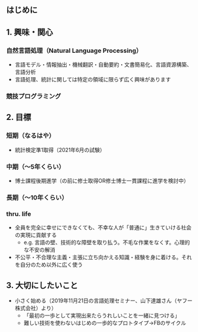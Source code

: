 ## はじめに

## 1. 興味・関心
### 自然言語処理（Natural Language Processing）
- 言語モデル・情報抽出・機械翻訳・自動要約・文書簡易化、言語資源構築、言語分析
- 言語処理、統計に関しては特定の領域に限らず広く興味があります
### 競技プログラミング

## 2. 目標
### 短期（なるはや）
- 統計検定準1取得（2021年6月の試験）
### 中期（～5年くらい）
- 博士課程後期進学（の前に修士取得OR修士博士一貫課程に進学を検討中）
### 長期（～10年くらい）

### thru. life
- 全員を完全に幸せにできなくても、不幸な人が「普通に」生きていける社会の実現に貢献する
  - e.g. 言語の壁、技術的な障壁を取り払う。不毛な作業をなくす。心理的な不安の解消
- 不公平・不合理な主義・主張に立ち向かえる知識・経験を身に着ける。それを自分のため以外に広く使う

## 3. 大切にしたいこと
- 小さく始める（2019年11月21日の言語処理セミナー、山下達雄さん（ヤフー株式会社）より）
  - 「最初の一歩として実現出来たらうれしいことを一緒に見つける」
  - 難しい技術を使わないはじめの一歩的なプロトタイプ→FBのサイクル

